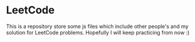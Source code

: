 # LeetCode
This is a repository store some js files which include other people's and my solution for LeetCode problems.
Hopefully I will keep practicing from now :)
